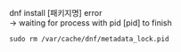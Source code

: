 dnf install [패키지명] error  
-> waiting for process with pid [pid] to finish  
```
sudo rm /var/cache/dnf/metadata_lock.pid
```
